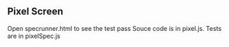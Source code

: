 ## Pixel Screen

Open specrunner.html to see the test pass
Souce code is in pixel.js. Tests are in pixelSpec.js
